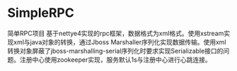 # SimpleRPC
简单RPC项目
基于nettye4实现的rpc框架，数据格式为xml格式。使用xstream实现xml与java对象的转换，通过Jboss Marshaller序列化实现数据传输。使用xml转换对象屏蔽了jboss-marshalling-serial序列化时要求实现Serializable接口的问题。注册中心使用zookeeper实现，服务默认1s与注册中心进行心跳连接。
